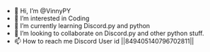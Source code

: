 - 👋 Hi, I’m @VinnyPY
- 👀 I’m interested in Coding
- 🌱 I’m currently learning Discord.py and python
- 💞️ I’m looking to collaborate on Discord.py and other python stuff.
- 📫 How to reach me Discord User id ||849405140796702811||
